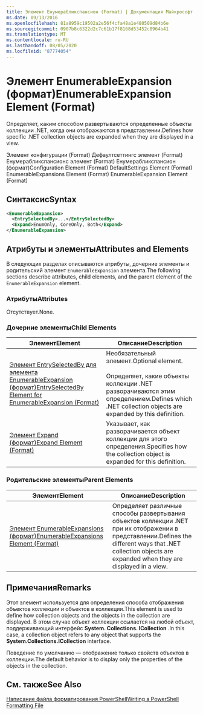```yaml
---
title: Элемент Енумерабликспансион (Format) | Документация Майкрософт
ms.date: 09/13/2016
ms.openlocfilehash: 81a8959c19502a2e56f4cfa48a1e480509d84b6e
ms.sourcegitcommit: 0907b8c6322d2c7c61b17f8168d53452c8964b41
ms.translationtype: MT
ms.contentlocale: ru-RU
ms.lasthandoff: 08/05/2020
ms.locfileid: "87774054"
---
```

# <a name="enumerableexpansion-element-format"></a><span data-ttu-id="9114a-102">Элемент EnumerableExpansion (формат)</span><span class="sxs-lookup"><span data-stu-id="9114a-102">EnumerableExpansion Element (Format)</span></span>

<span data-ttu-id="9114a-103">Определяет, каким способом развертываются определенные объекты коллекции .NET, когда они отображаются в представлении.</span><span class="sxs-lookup"><span data-stu-id="9114a-103">Defines how specific .NET collection objects are expanded when they are displayed in a view.</span></span>

<span data-ttu-id="9114a-104">Элемент конфигурации (Format) Дефаултсеттингс элемент (Format) Енумерабликспансионс элемент (Format) Енумерабликспансион (формат)</span><span class="sxs-lookup"><span data-stu-id="9114a-104">Configuration Element (Format) DefaultSettings Element (Format) EnumerableExpansions Element (Format) EnumerableExpansion Element (Format)</span></span>

## <a name="syntax"></a><span data-ttu-id="9114a-105">Синтаксис</span><span class="sxs-lookup"><span data-stu-id="9114a-105">Syntax</span></span>

```xml
<EnumerableExpansion>
  <EntrySelectedBy>...</EntrySelectedBy>
  <Expand>EnumOnly, CoreOnly, Both</Expand>
</EnumerableExpansion>
```

## <a name="attributes-and-elements"></a><span data-ttu-id="9114a-106">Атрибуты и элементы</span><span class="sxs-lookup"><span data-stu-id="9114a-106">Attributes and Elements</span></span>

<span data-ttu-id="9114a-107">В следующих разделах описываются атрибуты, дочерние элементы и родительский элемент `EnumerableExpansion` элемента.</span><span class="sxs-lookup"><span data-stu-id="9114a-107">The following sections describe attributes, child elements, and the parent element of the `EnumerableExpansion` element.</span></span>

### <a name="attributes"></a><span data-ttu-id="9114a-108">Атрибуты</span><span class="sxs-lookup"><span data-stu-id="9114a-108">Attributes</span></span>

<span data-ttu-id="9114a-109">Отсутствует.</span><span class="sxs-lookup"><span data-stu-id="9114a-109">None.</span></span>

### <a name="child-elements"></a><span data-ttu-id="9114a-110">Дочерние элементы</span><span class="sxs-lookup"><span data-stu-id="9114a-110">Child Elements</span></span>

|<span data-ttu-id="9114a-111">Элемент</span><span class="sxs-lookup"><span data-stu-id="9114a-111">Element</span></span>|<span data-ttu-id="9114a-112">Описание</span><span class="sxs-lookup"><span data-stu-id="9114a-112">Description</span></span>|
|-------------|-----------------|
|[<span data-ttu-id="9114a-113">Элемент EntrySelectedBy для элемента EnumerableExpansion (формат)</span><span class="sxs-lookup"><span data-stu-id="9114a-113">EntrySelectedBy Element for EnumerableExpansion (Format)</span></span>](./entryselectedby-element-for-enumerableexpansion-format.md)|<span data-ttu-id="9114a-114">Необязательный элемент.</span><span class="sxs-lookup"><span data-stu-id="9114a-114">Optional element.</span></span><br /><br /> <span data-ttu-id="9114a-115">Определяет, какие объекты коллекции .NET разворачиваются этим определением.</span><span class="sxs-lookup"><span data-stu-id="9114a-115">Defines which .NET collection objects are expanded by this definition.</span></span>|
|[<span data-ttu-id="9114a-116">Элемент Expand (формат)</span><span class="sxs-lookup"><span data-stu-id="9114a-116">Expand Element (Format)</span></span>](./expand-element-format.md)|<span data-ttu-id="9114a-117">Указывает, как разворачивается объект коллекции для этого определения.</span><span class="sxs-lookup"><span data-stu-id="9114a-117">Specifies how the collection object is expanded for this definition.</span></span>|

### <a name="parent-elements"></a><span data-ttu-id="9114a-118">Родительские элементы</span><span class="sxs-lookup"><span data-stu-id="9114a-118">Parent Elements</span></span>

|<span data-ttu-id="9114a-119">Элемент</span><span class="sxs-lookup"><span data-stu-id="9114a-119">Element</span></span>|<span data-ttu-id="9114a-120">Описание</span><span class="sxs-lookup"><span data-stu-id="9114a-120">Description</span></span>|
|-------------|-----------------|
|[<span data-ttu-id="9114a-121">Элемент EnumerableExpansions (формат)</span><span class="sxs-lookup"><span data-stu-id="9114a-121">EnumerableExpansions Element (Format)</span></span>](./enumerableexpansions-element-format.md)|<span data-ttu-id="9114a-122">Определяет различные способы развертывания объектов коллекции .NET при их отображении в представлении.</span><span class="sxs-lookup"><span data-stu-id="9114a-122">Defines the different ways that .NET collection objects are expanded when they are displayed in a view.</span></span>|

## <a name="remarks"></a><span data-ttu-id="9114a-123">Примечания</span><span class="sxs-lookup"><span data-stu-id="9114a-123">Remarks</span></span>

<span data-ttu-id="9114a-124">Этот элемент используется для определения способа отображения объектов коллекции и объектов в коллекции.</span><span class="sxs-lookup"><span data-stu-id="9114a-124">This element is used to define how collection objects and the objects in the collection are displayed.</span></span> <span data-ttu-id="9114a-125">В этом случае объект коллекции ссылается на любой объект, поддерживающий интерфейс **System. Collections. ICollection** .</span><span class="sxs-lookup"><span data-stu-id="9114a-125">In this case, a collection object refers to any object that supports the  **System.Collections.ICollection** interface.</span></span>

<span data-ttu-id="9114a-126">Поведение по умолчанию — отображение только свойств объектов в коллекции.</span><span class="sxs-lookup"><span data-stu-id="9114a-126">The default behavior is to display only the properties of the objects in the collection.</span></span>

## <a name="see-also"></a><span data-ttu-id="9114a-127">См. также</span><span class="sxs-lookup"><span data-stu-id="9114a-127">See Also</span></span>

[<span data-ttu-id="9114a-128">Написание файла форматирования PowerShell</span><span class="sxs-lookup"><span data-stu-id="9114a-128">Writing a PowerShell Formatting File</span></span>](./writing-a-powershell-formatting-file.md)
